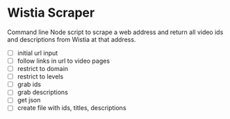 # Wistia Scraper

Command line Node script to scrape a web address and return all video ids and descriptions from Wistia at that address.

- [ ] initial url input
- [ ] follow links in url to video pages
- [ ] restrict to domain
- [ ] restrict to levels
- [ ] grab ids
- [ ] grab descriptions
- [ ] get json
- [ ] create file with ids, titles, descriptions
